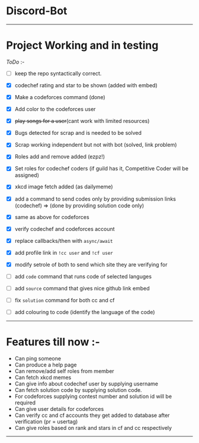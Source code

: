# Discord-Bot
---

# Project Working and in testing
_ToDo_ :-
- [ ] keep the repo syntactically correct.
- [X] codechef rating and star to be shown (added with embed)
- [X] Make a codeforces command (done)
- [x] Add color to the codeforces user
- [x] ~~play songs for a user~~(cant work with limited resources)
- [X] Bugs detected for scrap and is needed to be solved
- [X] Scrap working independent but not with bot (solved, link problem)
- [X] Roles add and remove added (ezpz!)
- [X] Set roles for codechef coders (if guild has it, Competitive Coder will be assigned)
- [X] xkcd image fetch added (as dailymeme) 
- [X] add a command to send codes only by providing submission links (codechef) => (done by providing solution code only)
- [X] same as above for codeforces
- [X] verify codechef and codeforces account
- [x] replace callbacks/then with `async/await` 
- [x] add profile link in `!cc user` and `!cf user`
- [x] modify setrole of both to send which site they are verifying for

- [ ] add `code` command that runs code of selected languges  
- [ ] add `source` command that gives nice github link embed 
- [ ] fix `solution` command for both cc and cf
- [ ] add colouring to code (identify the language of the code)

---

# Features till now :-
- Can ping someone
- Can produce a help page
- Can remove/add self roles from member
- Can fetch xkcd memes
- Can give info about codechef user by supplying username
- Can fetch solution code by supplying solution code.
- For codeforces supplying contest number and solution id will be required
- Can give user details for codeforces
- Can verify cc and cf accounts they get added to database after verification (pr = usertag)
- Can give roles based on rank and stars in cf and cc respectively

---
